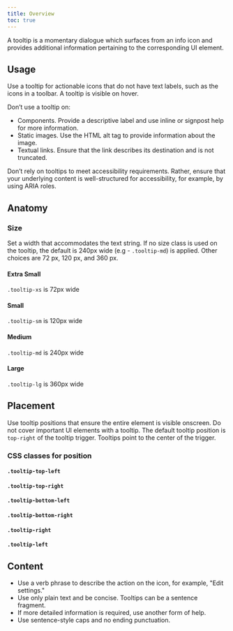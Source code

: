 ```yaml
---
title: Overview
toc: true
---
```


A tooltip is a momentary dialogue which surfaces from an info icon and provides additional information pertaining to the corresponding UI element.

## Usage

Use a tooltip for actionable icons that do not have text labels, such as the icons in a toolbar. A tooltip is visible on hover.

Don’t use a tooltip on:

- Components. Provide a descriptive label and use inline or signpost help for more information.
- Static images. Use the HTML alt tag to provide information about the image.
- Textual links. Ensure that the link describes its destination and is not truncated.

Don’t rely on tooltips to meet accessibility requirements. Rather, ensure that your underlying content is well-structured for accessibility, for example, by using ARIA roles.

## Anatomy

### Size

Set a width that accommodates the text string. If no size class is used on the tooltip, the default is 240px wide (e.g - `.tooltip-md`) is applied. Other choices are 72 px, 120 px, and 360 px.

#### Extra Small

`.tooltip-xs` is 72px wide

<doc-demo file="/demos/tooltip/tooltip-xs.html" center></doc-demo>

#### Small

`.tooltip-sm` is 120px wide

<doc-demo file="/demos/tooltip/tooltip-sm.html" center></doc-demo>

#### Medium

`.tooltip-md` is 240px wide

<doc-demo file="/demos/tooltip/tooltip-md.html" center></doc-demo>

#### Large

`.tooltip-lg` is 360px wide

<doc-demo file="/demos/tooltip/tooltip-lg.html" center></doc-demo>

## Placement

Use tooltip positions that ensure the entire element is visible onscreen. Do not cover important UI elements with a tooltip. The default tooltip position is `top-right` of the tooltip trigger. Tooltips point to the center of the trigger.

### CSS classes for position

#### `.tooltip-top-left`

<doc-demo file="/demos/tooltip/tooltip-top-left.html" center></doc-demo>

#### `.tooltip-top-right`

<doc-demo file="/demos/tooltip/tooltip-top-right.html" center></doc-demo>

#### `.tooltip-bottom-left`

<doc-demo file="/demos/tooltip/tooltip-bottom-left.html" center></doc-demo>

#### `.tooltip-bottom-right`

<doc-demo file="/demos/tooltip/tooltip-bottom-right.html" center></doc-demo>

#### `.tooltip-right`

<doc-demo file="/demos/tooltip/tooltip-right.html" center></doc-demo>

#### `.tooltip-left`

<doc-demo file="/demos/tooltip/tooltip-left.html" center></doc-demo>

## Content

- Use a verb phrase to describe the action on the icon, for example, "Edit settings."
- Use only plain text and be concise. Tooltips can be a sentence fragment.
- If more detailed information is required, use another form of help.
- Use sentence-style caps and no ending punctuation.
